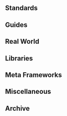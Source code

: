 ## Standards


## Guides


## Real World


## Libraries


## Meta Frameworks


## Miscellaneous


## Archive

